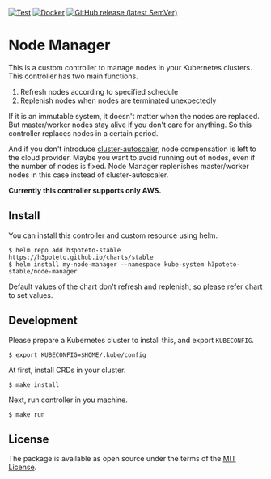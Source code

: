 [![Test](https://github.com/h3poteto/node-manager/actions/workflows/test.yml/badge.svg)](https://github.com/h3poteto/node-manager/actions/workflows/test.yml)
[![Docker](https://github.com/h3poteto/node-manager/actions/workflows/docker-publish.yml/badge.svg)](https://github.com/h3poteto/node-manager/actions/workflows/docker-publish.yml)
[![GitHub release (latest SemVer)](https://img.shields.io/github/v/release/h3poteto/node-manager)](https://github.com/h3poteto/node-manager/releases)

# Node Manager
This is a custom controller to manage nodes in your Kubernetes clusters. This controller has two main functions.

1. Refresh nodes according to specified schedule
1. Replenish nodes when nodes are terminated unexpectedly

If it is an immutable system, it doesn't matter when the nodes are replaced. But master/worker nodes stay alive if you don't care for anything. So this controller replaces nodes in a certain period.

And if you don't introduce [cluster-autoscaler](https://github.com/kubernetes/autoscaler), node compensation is left to the cloud provider. Maybe you want to avoid running out of nodes, even if the number of nodes is fixed. Node Manager replenishes master/worker nodes in this case instead of cluster-autoscaler.

**Currently this controller supports only AWS.**

## Install
You can install this controller and custom resource using helm.

```
$ helm repo add h3poteto-stable https://h3poteto.github.io/charts/stable
$ helm install my-node-manager --namespace kube-system h3poteto-stable/node-manager
```

Default values of the chart don't refresh and replenish, so please refer [chart](https://github.com/h3poteto/charts/tree/master/stable/node-manager#configuration) to set values.

## Development
Please prepare a Kubernetes cluster to install this, and export `KUBECONFIG`.

```
$ export KUBECONFIG=$HOME/.kube/config
```

At first, install CRDs in your cluster.

```
$ make install
```

Next, run controller in you machine.

```
$ make run
```

## License
The package is available as open source under the terms of the [MIT License](https://opensource.org/licenses/MIT).
